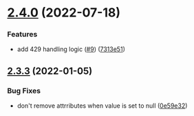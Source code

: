 # [2.4.0](https://github.com/mParticle/mparticle-java-events-sdk/compare/v2.3.3...v2.4.0) (2022-07-18)


### Features

* add 429 handling logic ([#9](https://github.com/mParticle/mparticle-java-events-sdk/issues/9)) ([7313e51](https://github.com/mParticle/mparticle-java-events-sdk/commit/7313e51ead7b4e3486328de74c27cfdce6d85c13))

## [2.3.3](https://github.com/mParticle/mparticle-java-events-sdk/compare/v2.3.2...v2.3.3) (2022-01-05)


### Bug Fixes

* don't remove attrributes when value is set to null ([0e59e32](https://github.com/mParticle/mparticle-java-events-sdk/commit/0e59e324bf345da9009026a7eeeb9ae3020af333))
